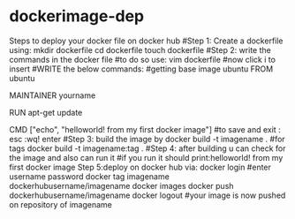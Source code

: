 # dockerimage-dep
Steps to deploy your docker file on docker hub
#Step 1: Create a dockerfile using:
mkdir dockerfile
cd dockerfile
touch dockerfile
#Step 2: write the commands in the docker file
#to do so use:
vim dockerfile
#now click i to insert
#WRITE the below commands:
#getting base image ubuntu
FROM ubuntu

MAINTAINER yourname <yourgamailid>

RUN apt-get update

CMD ["echo", "helloworld! from my first docker image"]
#to save and exit : esc :wq! enter
#Step 3: build the image by
docker build -t imagename .
#for tags
docker build -t imagename:tag .
#Step 4: after building u can check for the image and also can run it
#if you run it should print:helloworld! from my first docker image
Step 5:deploy on docker hub via:
docker login
#enter username password
docker tag imagename dockerhubusername/imagename
docker images
docker push dockerhubusername/imagename
docker logout
#your image is now pushed on repository of imagename
